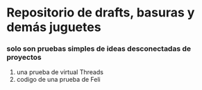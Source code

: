 # Repositorio de drafts, basuras y demás juguetes 

### solo son pruebas simples de ideas desconectadas de proyectos

1. una prueba de virtual Threads
2. codigo de una prueba de Feli

